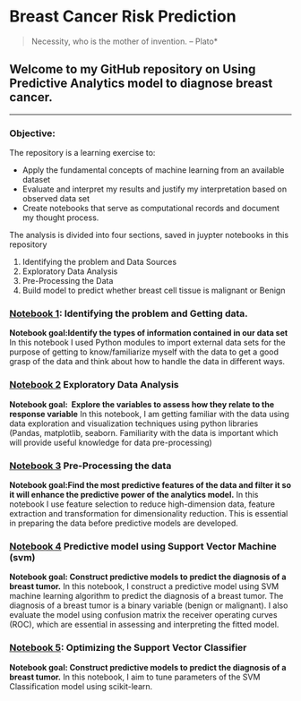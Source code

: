 # Breast Cancer Risk Prediction



> Necessity, who is the mother of invention. – Plato*

## Welcome to my GitHub repository on Using Predictive Analytics model to diagnose breast cancer.
---

### Objective:
The repository is a learning exercise to:
* Apply the fundamental concepts of machine learning from an available dataset
* Evaluate and interpret my results and justify my interpretation based on observed data set
* Create notebooks that serve as computational records and document my thought process. 

The analysis is divided into four sections, saved in juypter notebooks in this repository
1. Identifying the problem  and Data Sources
2. Exploratory Data Analysis
3. Pre-Processing the Data
4. Build model to predict whether breast cell tissue is  malignant or Benign

### [Notebook 1](https://github.com/ShiroJean/Breast-cancer-risk-prediction/blob/master/NB1_IdentifyProblem%2BDataClean.ipynb): Identifying the problem and Getting data.
**Notebook goal:Identify the types of information contained in our data set**
In this notebook I used Python modules to import external data sets for the purpose of getting to know/familiarize myself with the data to get a good grasp of the data and think about how to handle the data in different ways. 
### [Notebook 2](https://github.com/ShiroJean/Breast-cancer-risk-prediction/blob/master/NB2_ExploratoryDataAnalysis.ipynb) Exploratory Data Analysis
**Notebook goal:  Explore the variables to assess how they relate to the response variable** 
In this notebook, I am getting familiar with the data using data exploration and visualization techniques using python libraries (Pandas, matplotlib, seaborn. Familiarity with the data is important which will provide useful knowledge for data pre-processing)
### [Notebook 3](https://github.com/ShiroJean/Breast-cancer-risk-prediction/blob/master/NB3_DataPreprocesing.ipynb) Pre-Processing the data
**Notebook goal:Find the most predictive features of the data and filter it so it will enhance the predictive power of the analytics model.**
In this notebook I use feature selection to reduce high-dimension data, feature extraction and transformation for dimensionality reduction. This is essential in preparing the data before predictive models are developed.
### [Notebook 4](https://github.com/ShiroJean/Breast-cancer-risk-prediction/blob/master/NB4_PredictiveModelUsingSVM.ipynb) Predictive model using Support Vector Machine (svm)
**Notebook goal: Construct predictive models to predict the diagnosis of a breast tumor.** 
In this notebook, I construct a predictive model using SVM machine learning algorithm to predict the diagnosis of a breast tumor. The diagnosis of a breast tumor is a binary variable (benign or malignant). I also evaluate the model using confusion matrix the receiver operating curves (ROC), which are essential in assessing and interpreting the fitted model.

### [Notebook 5](https://github.com/ShiroJean/Breast-cancer-risk-prediction/blob/master/NB_5%20OptimizingSVMClassifier.ipynb): Optimizing the  Support Vector Classifier
**Notebook goal: Construct predictive models to predict the diagnosis of a breast tumor.** 
In this notebook, I aim to tune parameters of the SVM Classification model using scikit-learn.

